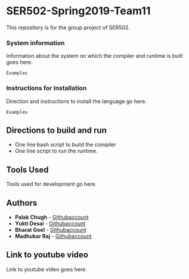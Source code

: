# SER502-Spring2019-Team11

This repository is for the group project of SER502.

### System information 
Information about the system on which the compiler and runtime is built goes here.

```
Examples
```

### Instructions for Installation

Direction and instructions to install the language go here.

```
Examples 
```

## Directions to build and run 
* One line bash script to build the compiler
* One line script to run the runtime.

## Tools Used
Tools used for development go here.

## Authors

* **Palak Chugh** - [Githubaccount](https://github.com/pchugh1)
* **Yukti Desai** - [Githubaccount](https://github.com/yrdesai)
* **Bharat Goel** - [Githubaccount](https://github.com/)
* **Madhukar Raj** - [Githubaccount](https://github.com/maddymz)


## Link to youtube video

Link to youtube video goes here.
